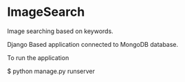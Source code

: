 # ImageSearch

Image searching based on keywords. 

Django Based application connected to MongoDB database. 

To run the application

$ python manage.py runserver



